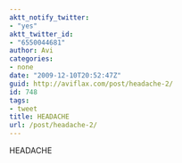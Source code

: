 ```yaml
---
aktt_notify_twitter:
- "yes"
aktt_twitter_id:
- "6550044681"
author: Avi
categories:
- none
date: "2009-12-10T20:52:47Z"
guid: http://aviflax.com/post/headache-2/
id: 748
tags:
- tweet
title: HEADACHE
url: /post/headache-2/
---
```

HEADACHE